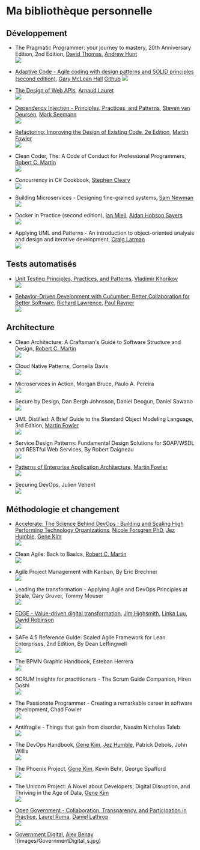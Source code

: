 # Ma bibliothèque personnelle

## Développement
* The Pragmatic Programmer: your journey to mastery, 20th Anniversary Edition, 2nd Edition, [David Thomas](https://pragdave.me/), [Andrew Hunt](https://toolshed.com/)
</br>![](images/ThePragmaticProgrammer_s.jpg)

* [Adaptive Code - Agile coding with design patterns and SOLID principles (second edition)](https://www.microsoftpressstore.com/store/adaptive-code-agile-coding-with-design-patterns-and-9781509302581), [Gary McLean Hall](https://www.codementor.io/garymcleanhall)
[Github](https://github.com/garymcleanhall)
![](./images/AdaptiveCode_s.jpg)

* [The Design of Web APIs](https://www.manning.com/books/the-design-of-web-apis), [Arnaud Lauret](https://apihandyman.io/)
</br>![](images/Lauret-DWAPIs-HI_s.jpg)

* [Dependency Injection - Principles, Practices, and Patterns](https://www.manning.com/books/dependency-injection-principles-practices-patterns?query=Dependency), [Steven van Deursen](https://blogs.cuttingedge.it/steven/), [Mark Seemann](https://blog.ploeh.dk/)
</br>![](images/Seemann-DI-HI_s.jpg)

* [Refactoring: Improving the Design of Existing Code, 2e Edition](https://martinfowler.com/books/refactoring.html), [Martin Fowler](https://martinfowler.com/)
</br>![](images/Refactoring_s.jpg)

* Clean Coder, The: A Code of Conduct for Professional Programmers, [Robert C. Martin](http://cleancoder.com)
</br>![](images/CleanCoder_s.jpg)

* Concurrency in C# Cookbook, [Stephen Cleary](https://blog.stephencleary.com)
</br>![](images/ConcurrencyInCSharpCookbook_s.jpg)

* Building Microservices - Designing fine-grained systems, [Sam Newman](https://samnewman.io)
</br>![](images/BuildingMicroservices_s.jpg)

* Docker in Practice (second edition), [Ian Miell](https://zwischenzugs.com/), [Aidan Hobson Sayers](https://aidanhs.com/)
</br>![](images/Miell-DockerP-2ed-HI_s.jpg)

* Applying UML and Patterns - An introduction to object-oriented analysis and design and iterative development, [Craig Larman](http://www.craiglarman.com/wiki/index.php?title=Main_Page)
</br>![](images/ApplyingUmlAndPatterns_s.jpg)

## Tests automatisés
* [Unit Testing Principles, Practices, and Patterns](https://www.manning.com/books/unit-testing), [Vladimir Khorikov]()
</br>![](images/UnitTestingPrinciplesPracticesAndPatterns_s.jpg)

* [Behavior-Driven Development with Cucumber: Better Collaboration for Better Software](http://www.informit.com/store/behavior-driven-development-with-cucumber-better-collaboration-9780321772633), [Richard Lawrence](), [Paul Rayner]()
</br>![](images/Behavior-DriverDevelopmentWithCucumber_s.jpg)

## Architecture
* Clean Architecture: A Craftsman's Guide to Software Structure and Design, [Robert C. Martin](http://cleancoder.com)
</br>![](images/CleanArchitecture_s.jpg)

* Cloud Native Patterns, Cornelia Davis
</br>![](images/Davis-CNP-HI_s.jpg)

* Microservices in Action, Morgan Bruce, Paulo A. Pereira
</br>![](images/Bruce-Microservices-HI_s.jpg)

* Secure by Design, Dan Bergh Johnsson, Daniel Deogun, Daniel Sawano
</br>![](images/Johnsson-SbyD-HI_s.jpg)

* UML Distilled: A Brief Guide to the Standard Object Modeling Language, 3rd Edition, [Martin Fowler](https://martinfowler.com/)
</br>![](images/UmlDistilled_s.jpg)

* Service Design Patterns: Fundamental Design Solutions for SOAP/WSDL and RESTful Web Services, By Robert Daigneau
</br>![](images/ServiceDesignPatterns_s.jpg)

* [Patterns of Enterprise Application Architecture](https://martinfowler.com/books/eaa.html), [Martin Fowler](https://martinfowler.com/)
</br>![](images/PatternsOfEnterpriseApplicationArchitecture_s.jpg)

* Securing DevOps, Julien Vehent
</br>![](images/Vehent-SDO-HI_s.jpg)

## Méthodologie et changement

* [Accelerate: The Science Behind DevOps : Building and Scaling High Performing Technology Organizations](https://books.google.ca/books/about/Accelerate.html?id=85XHAQAACAAJ), [Nicole Forsgren PhD](https://nicolefv.com/), [Jez Humble](https://continuousdelivery.com/), [Gene Kim](http://www.realgenekim.me/)
</br>![](images/AccelerateTheScienceOfLeanSoftwareAndSDevOps_s.jpg)

* Clean Agile: Back to Basics, [Robert C. Martin](http://cleancoder.com)
</br>![](images/CleanAgile_s.jpg)

* Agile Project Management with Kanban, By Eric Brechner
</br>![](images/AgileProjectManagementWithKanban_s.jpg)

* Leading the transformation - Applying Agile and DevOps Principles at Scale, Gary Gruver, Tommy Mouser
</br>![](images/LeadingTheTransformation_s.jpg)

* [EDGE - Value-driven digital transformation](https://www.thoughtworks.com/books/edge), [Jim Highsmith](https://www.thoughtworks.com/profiles/jim-highsmith), [Linka Luu](https://www.thoughtworks.com/profiles/linda-luu), [David Robinson](https://www.thoughtworks.com/profiles/david-robinson)
</br>![](images/EdgeValueDrivenDigitalTransformation_s.jpg)

* SAFe 4.5 Reference Guide: Scaled Agile Framework for Lean Enterprises, 2nd Edition, By Dean Leffingwell
</br>![](images/Safe4.5ReferenceGuide_s.jpg)

* The BPMN Graphic Handbook, Esteban Herrera
</br>![](images/TheBpmnGraphicHandbook_s.jpg)

* SCRUM Insights for practitioners - The Scrum Guide Companion, Hiren Doshi
</br>![](images/ScrumInsightsForPractitioners_s.jpg)

* The Passionate Programmer - Creating a remarkable career in software development, Chad Fowler
</br>![](images/ThePassionateProgrammer_s.jpg)

* Antifragile - Things that gain from disorder, Nassim Nicholas Taleb
</br>![](images/Antifragile_s.jpg)

* The DevOps Handbook, [Gene Kim](http://www.realgenekim.me/), [Jez Humble](https://continuousdelivery.com/), Patrick Debois, John Willis
</br>![](images/TheDevOpsHandbook_s.jpg)

* The Phoenix Project, [Gene Kim](http://www.realgenekim.me/), Kevin Behr, George Spafford
</br>![](images/ThePhoenixProject_s.jpg)

* The Unicorn Project: A Novel about Developers, Digital Disruption, and Thriving in the Age of Data, [Gene Kim](http://www.realgenekim.me/)
</br>![](images/TheUnicornProject_s.jpg)

* [Open Government - Collaboration, Transparency, and Participation in Practice](http://shop.oreilly.com/product/9780596804367.do), [Laurel Ruma](https://www.oreilly.com/pub/au/3334), [Daniel Lathrop](http://daniel.buzz/)
</br>![](images/OpenGovernment_s.jpg)

* [Government Digital](https://www.dundurn.com/books/Government-Digital), [Alex Benay](https://www.dundurn.com/authors/Alex-Benay)
</br>!(images/GovernmentDigital_s.jpg)
